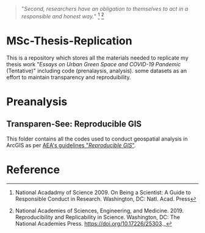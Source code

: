 > "_Second, researchers have an obligation to themselves to act in a responsible and honest way._" [^1] [^2]

# MSc-Thesis-Replication

This is a repository which stores all the materials needed to replicate my thesis work "_Essays on Urban Green Space and COVID-19 Pandemic_ (Tentative)" including code (prenalaysis, analysis). some datasets as an effort to maintain transparency and reproduibility. 

# Preanalysis 

## __Transparen-See__: Reproducible GIS

This folder contains all the codes used to conduct geospatial analysis in ArcGIS as per [AEA's guidelines "_Reproducible GIS_"](https://aeadataeditor.github.io/posts/2021-02-10-reproducible-gis). 




# Reference 
[^1]: National Acadadmy of Science 2009. On Being a Scientist: A Guide to Responsible Conduct in Research. Washington, DC: Natl.
Acad. Press
[^2]: National Academies of Sciences, Engineering, and Medicine. 2019. Reproducibility and Replicability in Science. Washington, DC: The National Academies Press. https://doi.org/10.17226/25303._
